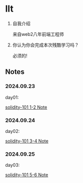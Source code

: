 # llt

1. 自我介绍 

   来自web2八年前端工程师

2. 你认为你会完成本次残酷学习吗？

   必须的!

## Notes

<!-- Content_START -->

### 2024.09.23

day01:

[solidity-101 1-2 Note](./content/llt/101.md)

### 2024.09.24

day02:

[solidity-101 3-4 Note](./content/llt/102.md)

### 2024.09.25

day03:

[solidity-101 5-6 Note](./content/llt/103.md)



<!-- Content_END -->

